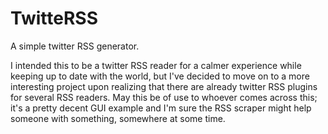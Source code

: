 # TwitteRSS
A simple twitter RSS generator.

I intended this to be a twitter RSS reader for a calmer experience while keeping up to date with the world, but I've decided to move on to a more interesting project upon realizing that there are already twitter RSS plugins for several RSS readers. May this be of use to whoever comes across this; it's a pretty decent GUI example and I'm sure the RSS scraper might help someone with something, somewhere at some time.
